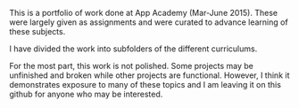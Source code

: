 This is a portfolio of work done at App Academy (Mar-June 2015). These were largely given as assignments and were curated to advance learning of these subjects.

I have divided the work into subfolders of the different curriculums.

For the most part, this work is not polished. Some projects may be unfinished and broken while other projects are functional. However, I think it demonstrates exposure to many of these topics and I am leaving it on this github for anyone who may be interested.
